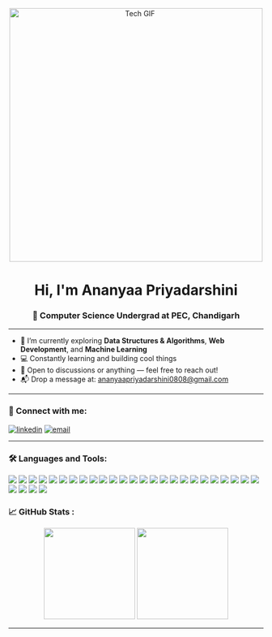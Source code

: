 <p align="center">
  <img src="https://media.giphy.com/media/qgQUggAC3Pfv687qPC/giphy.gif" width="500" alt="Tech GIF">
</p>

<h1 align="center">Hi, I'm Ananyaa Priyadarshini</h1>
<h3 align="center">🚀 Computer Science Undergrad at PEC, Chandigarh</h3>

---

-  🔭 I’m currently exploring **Data Structures & Algorithms**, **Web Development**, and **Machine Learning**
-  💻 Constantly learning and building cool things  
-  💬 Open to discussions or anything — feel free to reach out!  
-  📬 Drop a message at: ananyaapriyadarshini0808@gmail.com

---

### 🤝 Connect with me:
<p align="left">
  <a href="https://www.linkedin.com/in/ananyaa-priyadarshini-09675128b" target="blank"><img align="center" src="https://img.shields.io/badge/LinkedIn-blue?style=flat&logo=linkedin&logoColor=white" alt="linkedin" /></a>
  <a href="mailto:ananyaapriyadarshini0808@gmail.com"><img align="center" src="https://img.shields.io/badge/Gmail-D14836?style=flat&logo=gmail&logoColor=white" alt="email" /></a>
</p>

---

### 🛠️ Languages and Tools:
<p>
  <img src="https://img.shields.io/badge/C-00599C?style=flat&logo=c&logoColor=white" />
  <img src="https://img.shields.io/badge/C++-00599C?style=flat&logo=c%2B%2B&logoColor=white" />
  <img src="https://img.shields.io/badge/Python-3776AB?style=flat&logo=python&logoColor=white" />
  <img src="https://img.shields.io/badge/HTML5-E34F26?style=flat&logo=html5&logoColor=white" />
  <img src="https://img.shields.io/badge/CSS3-1572B6?style=flat&logo=css3&logoColor=white" />
  <img src="https://img.shields.io/badge/JavaScript-F7DF1E?style=flat&logo=javascript&logoColor=black" />
   <img src="https://img.shields.io/badge/Node.js-339933?style=flat&logo=node.js&logoColor=white" />
  <img src="https://img.shields.io/badge/Express.js-000000?style=flat&logo=express&logoColor=white" />
  <img src="https://img.shields.io/badge/MongoDB-47A248?style=flat&logo=mongodb&logoColor=white" />
  <img src="https://img.shields.io/badge/React.js-61DAFB?style=flat&logo=react&logoColor=black" />
  <img src="https://img.shields.io/badge/Next.js-000000?style=flat&logo=next.js&logoColor=white" />
  <img src="https://img.shields.io/badge/Vite-646CFF?style=flat&logo=vite&logoColor=white" />
  <img src="https://img.shields.io/badge/Flask-000000?style=flat&logo=flask&logoColor=white" />
  <img src="https://img.shields.io/badge/Bootstrap-7952B3?style=flat&logo=bootstrap&logoColor=white" />
  <img src="https://img.shields.io/badge/Tailwind_CSS-38B2AC?style=flat&logo=tailwind-css&logoColor=white" />
  <img src="https://img.shields.io/badge/Redux_Toolkit-593D88?style=flat&logo=redux&logoColor=white" />
  <img src="https://img.shields.io/badge/VS%20Code-007ACC?style=flat&logo=visual-studio-code&logoColor=white" />
  <img src="https://img.shields.io/badge/Git-F05032?style=flat&logo=git&logoColor=white" />
  <img src="https://img.shields.io/badge/GitHub-181717?style=flat&logo=github&logoColor=white" />
  <img src="https://img.shields.io/badge/Docker-2496ED?style=flat&logo=docker&logoColor=white" />
  <img src="https://img.shields.io/badge/Cloudinary-3448C5?style=flat&logo=cloudinary&logoColor=white" />
  <img src="https://img.shields.io/badge/Postman-FF6C37?style=flat&logo=postman&logoColor=white" />
  <img src="https://img.shields.io/badge/Jupyter-F37626?style=flat&logo=jupyter&logoColor=white" />
  <img src="https://img.shields.io/badge/Figma-F24E1E?style=flat&logo=figma&logoColor=white" />
  <img src="https://img.shields.io/badge/CLI-4EAA25?style=flat&logo=gnu-bash&logoColor=white" />
  <img src="https://img.shields.io/badge/Numpy-013243?style=flat&logo=numpy&logoColor=white" />
  <img src="https://img.shields.io/badge/Pandas-150458?style=flat&logo=pandas&logoColor=white" />
  <img src="https://img.shields.io/badge/Matplotlib-11557C?style=flat&logo=matplotlib&logoColor=white" />
  <img src="https://img.shields.io/badge/Scikit--Learn-F7931E?style=flat&logo=scikit-learn&logoColor=white" />

</p>

### 📈 GitHub Stats  :
<p align="center">
  <img src="https://github-readme-stats.vercel.app/api?username=og-ananyaa&show_icons=true&theme=radical" height="180px"/>
  <img src="https://github-readme-stats.vercel.app/api/top-langs/?username=og-ananyaa&layout=compact&theme=radical" height="180px"/>
</p>

---


